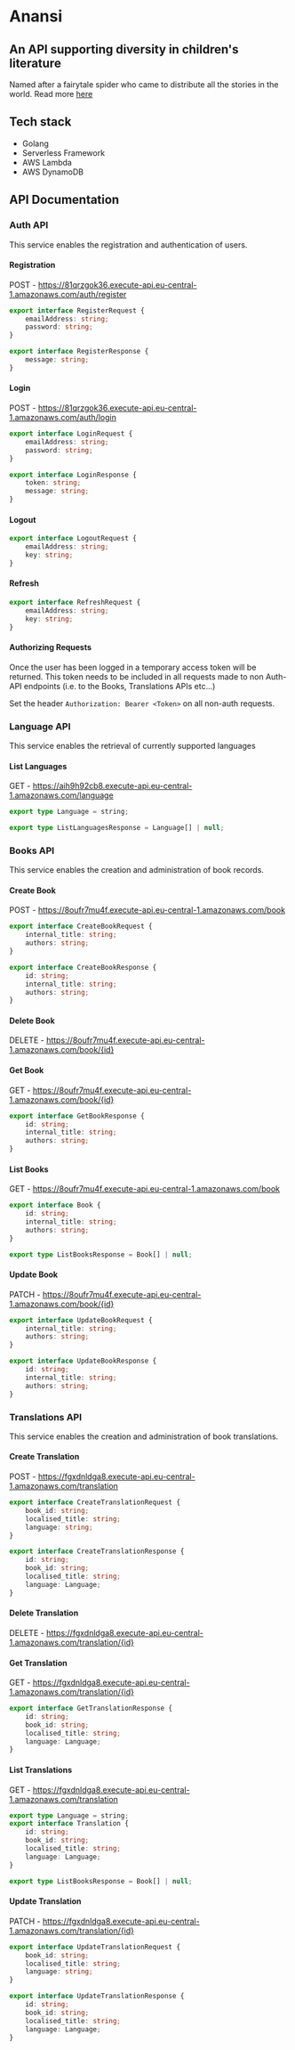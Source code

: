 # Anansi
## An API supporting diversity in children's literature

Named after a fairytale spider who came to distribute all the stories in the world. Read more [here](https://en.wikipedia.org/wiki/Anansi#Akan-Ashanti_Anansi_stories)

## Tech stack

- Golang
- Serverless Framework
- AWS Lambda
- AWS DynamoDB

## API Documentation

### Auth API

This service enables the registration and authentication of users.

#### Registration

POST - https://81qrzgok36.execute-api.eu-central-1.amazonaws.com/auth/register

```typescript
export interface RegisterRequest {
	emailAddress: string;
	password: string;
}

export interface RegisterResponse {
	message: string;
}
```

#### Login

POST - https://81qrzgok36.execute-api.eu-central-1.amazonaws.com/auth/login

```typescript
export interface LoginRequest {
	emailAddress: string;
	password: string;
}

export interface LoginResponse {
	token: string;
	message: string;
}
```

#### Logout

```typescript
export interface LogoutRequest {
	emailAddress: string;
	key: string;
}
```

#### Refresh

```typescript
export interface RefreshRequest {
	emailAddress: string;
	key: string;
}
```

#### Authorizing Requests

Once the user has been logged in a temporary access token will be returned. This token needs to be included in all requests made to non Auth-API endpoints (i.e. to the Books, Translations APIs etc...)

Set the header `Authorization: Bearer <Token>` on all non-auth requests.

### Language API

This service enables the retrieval of currently supported languages

#### List Languages

GET - https://aih9h92cb8.execute-api.eu-central-1.amazonaws.com/language

```typescript
export type Language = string;

export type ListLanguagesResponse = Language[] | null;
```

### Books API

This service enables the creation and administration of book records.

#### Create Book

POST - https://8oufr7mu4f.execute-api.eu-central-1.amazonaws.com/book

```typescript
export interface CreateBookRequest {
	internal_title: string;
	authors: string;
}

export interface CreateBookResponse {
	id: string;
	internal_title: string;
	authors: string;
}
```

#### Delete Book

DELETE - https://8oufr7mu4f.execute-api.eu-central-1.amazonaws.com/book/{id}

#### Get Book

GET - https://8oufr7mu4f.execute-api.eu-central-1.amazonaws.com/book/{id}

```typescript
export interface GetBookResponse {
	id: string;
	internal_title: string;
	authors: string;
}
```

#### List Books

GET - https://8oufr7mu4f.execute-api.eu-central-1.amazonaws.com/book

```typescript
export interface Book {
	id: string;
	internal_title: string;
	authors: string;
}

export type ListBooksResponse = Book[] | null;
```

#### Update Book

PATCH - https://8oufr7mu4f.execute-api.eu-central-1.amazonaws.com/book/{id}

```typescript
export interface UpdateBookRequest {
	internal_title: string;
	authors: string;
}

export interface UpdateBookResponse {
	id: string;
	internal_title: string;
	authors: string;
}
```

### Translations API

This service enables the creation and administration of book translations.

#### Create Translation

POST - https://fgxdnldga8.execute-api.eu-central-1.amazonaws.com/translation

```typescript
export interface CreateTranslationRequest {
	book_id: string;
	localised_title: string;
	language: string;
}

export interface CreateTranslationResponse {
	id: string;
	book_id: string;
	localised_title: string;
	language: Language;
}
```

#### Delete Translation

DELETE - https://fgxdnldga8.execute-api.eu-central-1.amazonaws.com/translation/{id}

#### Get Translation

GET - https://fgxdnldga8.execute-api.eu-central-1.amazonaws.com/translation/{id}

```typescript
export interface GetTranslationResponse {
	id: string;
	book_id: string;
	localised_title: string;
	language: Language;
}
```

#### List Translations

GET - https://fgxdnldga8.execute-api.eu-central-1.amazonaws.com/translation

```typescript
export type Language = string;
export interface Translation {
	id: string;
	book_id: string;
	localised_title: string;
	language: Language;
}

export type ListBooksResponse = Book[] | null;
```

#### Update Translation

PATCH - https://fgxdnldga8.execute-api.eu-central-1.amazonaws.com/translation/{id}

```typescript
export interface UpdateTranslationRequest {
	book_id: string;
	localised_title: string;
	language: string;
}

export interface UpdateTranslationResponse {
	id: string;
	book_id: string;
	localised_title: string;
	language: Language;
}
```